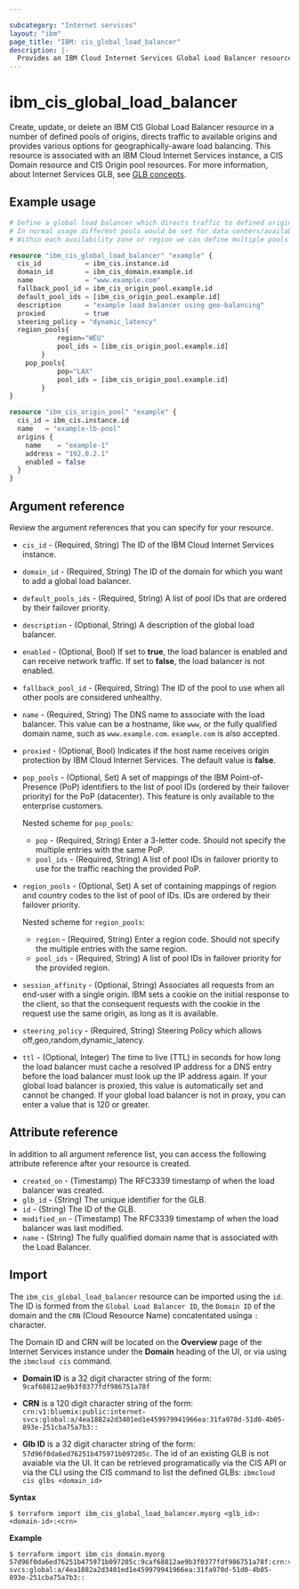 ```yaml
---

subcategory: "Internet services"
layout: "ibm"
page_title: "IBM: cis_global_load_balancer"
description: |-
  Provides an IBM Cloud Internet Services Global Load Balancer resource.
---
```


# ibm_cis_global_load_balancer

Create, update, or delete an IBM CIS Global Load Balancer resource in a number of defined pools of origins, directs traffic to available origins and provides various options for geographically-aware load balancing. This resource is associated with an IBM Cloud Internet Services instance, a CIS Domain resource and CIS Origin pool resources. For more information, about Internet Services GLB, see [GLB concepts](https://cloud.ibm.com/docs/cis?topic=cis-global-load-balancer-glb-concepts).

## Example usage

```terraform
# Define a global load balancer which directs traffic to defined origin pools
# In normal usage different pools would be set for data centers/availability zones and/or for different regions
# Within each availability zone or region we can define multiple pools in failover order

resource "ibm_cis_global_load_balancer" "example" {
  cis_id           = ibm_cis.instance.id
  domain_id        = ibm_cis_domain.example.id
  name             = "www.example.com"
  fallback_pool_id = ibm_cis_origin_pool.example.id
  default_pool_ids = [ibm_cis_origin_pool.example.id]
  description      = "example load balancer using geo-balancing"
  proxied          = true
  steering_policy = "dynamic_latency"
  region_pools{
			region="WEU"
			pool_ids = [ibm_cis_origin_pool.example.id]
		}
	pop_pools{
			pop="LAX"
			pool_ids = [ibm_cis_origin_pool.example.id]
		}
}

resource "ibm_cis_origin_pool" "example" {
  cis_id = ibm_cis.instance.id
  name   = "example-lb-pool"
  origins {
    name    = "example-1"
    address = "192.0.2.1"
    enabled = false
  }
}
```


## Argument reference
Review the argument references that you can specify for your resource. 

- `cis_id` - (Required, String) The ID of the IBM Cloud Internet Services instance.
- `domain_id` - (Required, String) The ID of the domain for which you want to add a global load balancer.
- `default_pools_ids` - (Required, String) A list of pool IDs that are ordered by their failover priority.
- `description` - (Optional, String) A description of the global load balancer.
- `enabled` - (Optional, Bool) If set to **true**, the load balancer is enabled and can receive network traffic. If set to **false**, the load balancer is not enabled.
- `fallback_pool_id` - (Required, String) The ID of the pool to use when all other pools are considered unhealthy.
- `name` - (Required, String) The DNS name to associate with the load balancer. This value can be a hostname, like `www`, or the fully qualified domain name, such as `www.example.com`. `example.com` is also accepted.
- `proxied` - (Optional, Bool) Indicates if the host name receives origin protection by IBM Cloud Internet Services. The default value is **false**.
- `pop_pools` - (Optional, Set) A set of mappings of the IBM Point-of-Presence (PoP) identifiers to the list of pool IDs (ordered by their failover priority) for the PoP (datacenter). This feature is only available to the enterprise customers.
  
  Nested scheme for `pop_pools`:
  - `pop` - (Required, String)  Enter a 3-letter code. Should not specify the multiple entries with the same PoP.
  - `pool_ids` - (Required, String)  A list of pool IDs in failover priority to use for the traffic reaching the provided PoP.
- `region_pools` - (Optional, Set) A set of containing mappings of region and country codes to the list of pool of IDs. IDs are ordered by their failover priority.

  Nested scheme for `region_pools`:
  - `region` - (Required, String) Enter a region code. Should not specify the multiple entries with the same region.
  - `pool_ids` - (Required, String) A list of pool IDs in failover priority for the provided region.
- `session_affinity` - (Optional, String) Associates all requests from an end-user with a single origin. IBM sets a cookie on the initial response to the client, so that the consequent requests with the cookie in the request use the same origin, as long as it is available.
- `steering_policy` - (Required, String) Steering Policy which allows off,geo,random,dynamic_latency.
- `ttl` - (Optional, Integer) The time to live (TTL) in seconds for how long the load balancer must cache a resolved IP address for a DNS entry before the load balancer must look up the IP address again. If your global load balancer is proxied, this value is automatically set and cannot be changed. If your global load balancer is not in proxy, you can enter a value that is 120 or greater.


## Attribute reference
In addition to all argument reference list, you can access the following attribute reference after your resource is created.

- `created_on` - (Timestamp) The RFC3339 timestamp of when the load balancer was created.
- `glb_id` - (String) The unique identifier for the GLB.
- `id` - (String) The ID of the GLB.
- `modified_on` - (Timestamp) The RFC3339 timestamp of when the load balancer was last modified.
- `name` - (String) The fully qualified domain name that is associated with the Load Balancer.

## Import

The `ibm_cis_global_load_balancer` resource can be imported using the `id`. The ID is formed from the `Global Load Balancer ID`, the `Domain ID` of the domain and the `CRN` (Cloud Resource Name) concatentated usinga `:` character.

The Domain ID and CRN will be located on the **Overview** page of the Internet Services instance under the **Domain** heading of the UI, or via using the `ibmcloud cis` command.

- **Domain ID** is a 32 digit character string of the form: `9caf68812ae9b3f0377fdf986751a78f`

- **CRN** is a 120 digit character string of the form: `crn:v1:bluemix:public:internet-svcs:global:a/4ea1882a2d3401ed1e459979941966ea:31fa970d-51d0-4b05-893e-251cba75a7b3::`

- **Glb ID** is a 32 digit character string of the form: `57d96f0da6ed76251b475971b097205c`. The id of an existing GLB is not avaiable via the UI. It can be retrieved programatically via the CIS API or via the CLI using the CIS command to list the defined GLBs: `ibmcloud cis glbs <domain_id>`


**Syntax**

```
$ terraform import ibm_cis_global_load_balancer.myorg <glb_id>:<domain-id>:<crn>

```

**Example**

```
$ terraform import ibm_cis_domain.myorg  57d96f0da6ed76251b475971b097205c:9caf68812ae9b3f0377fdf986751a78f:crn:v1:bluemix:public:internet-svcs:global:a/4ea1882a2d3401ed1e459979941966ea:31fa970d-51d0-4b05-893e-251cba75a7b3::
```
